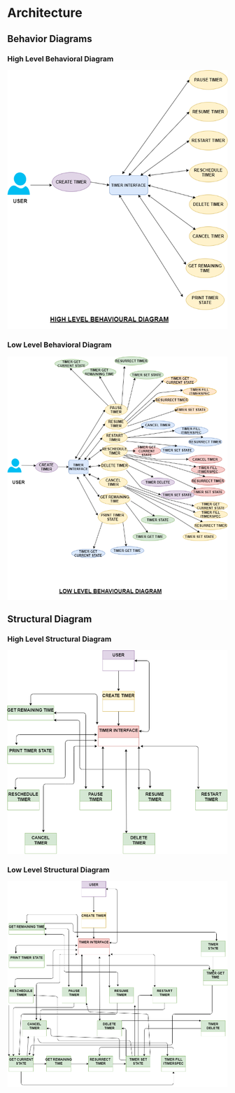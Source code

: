 
# Architecture


## Behavior Diagrams

### High Level Behavioral Diagram
![High Level Use Case Diagram](https://github.com/Ashwani008/LTTS_PROJECT/blob/main/2_Architecture/Behavioural%20Diagram/High%20Level%20Behavioural%20Diagram.png)


### Low Level Behavioral Diagram
![Low Level Use Case Diagram](https://github.com/Ashwani008/LTTS_PROJECT/blob/main/2_Architecture/Behavioural%20Diagram/Low%20Level%20Behavioural%20Diagram.png)

## Structural Diagram

### High Level Structural Diagram
![High Level Structural Diagram](https://github.com/Ashwani008/LTTS_PROJECT/blob/main/2_Architecture/Structure%20Diagram/High%20Level%20Structure%20Diagram.png)


### Low Level Structural Diagram
![Low Level Structural Diagram](https://github.com/Ashwani008/LTTS_PROJECT/blob/main/2_Architecture/Structure%20Diagram/Low%20Level%20Structure%20Diagram.png)
